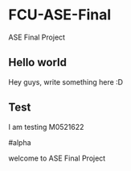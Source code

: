 # FCU-ASE-Final
ASE Final Project 

## Hello world
Hey guys, write something here :D

## Test
I am  testing M0521622

#alpha

welcome to ASE Final Project 
